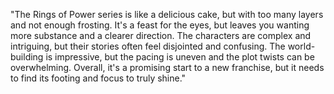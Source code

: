 "The Rings of Power series is like a delicious cake, but with too many layers and not enough frosting. It's a feast for the eyes, but leaves you wanting more substance and a clearer direction. The characters are complex and intriguing, but their stories often feel disjointed and confusing. The world-building is impressive, but the pacing is uneven and the plot twists can be overwhelming. Overall, it's a promising start to a new franchise, but it needs to find its footing and focus to truly shine."